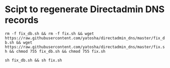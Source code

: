 # Scipt to regenerate Directadmin DNS records

`rm -f fix_db.sh && rm -f fix.sh && wget https://raw.githubusercontent.com/yatosha/directadmin_dns/master/fix_db.sh && wget https://raw.githubusercontent.com/yatosha/directadmin_dns/master/fix.sh && chmod 755 fix_db.sh && chmod 755 fix.sh`
 
`sh fix_db.sh && sh fix.sh`
